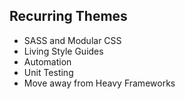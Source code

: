 <hgroup>
    <h2>Recurring Themes</h2>
</hgroup>
<article>
    <ul class="build fade">
        <li>SASS and Modular CSS</li>
        <li>Living Style Guides</li>
        <li>Automation</li>
        <li>Unit Testing</li>
        <li>Move away from Heavy Frameworks</li>
    </ul>
</article>

